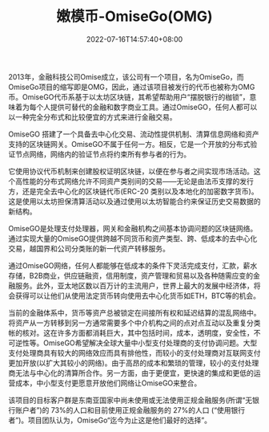 ﻿---
weight: 
title: "嫩模币-OmiseGo(OMG)"
description: "2013年，金融科技公司Omise成立，该公司有一个，名为OmiseGo，而OmiseGo的缩写即是OMG，因此，通过该被发行的代币也被称为OMG币"
date: 2022-07-16T14:57:40+08:00
lastmod: 2022-07-16T14:57:40+08:00
draft: false
authors: ["Simon"]
featuredImage: "nenmobi-omisegoomg.jpg"
link: "www.omisego.network"
tags: ["数字代币","嫩模币-OmiseGo(OMG)"]
categories: ["navigation"]
navigation: ["数字代币"]
lightgallery: true
toc: true
pinned: false
recommend: false
recommend1: false
---
2013年，金融科技公司Omise成立，该公司有一个项目，名为OmiseGo，而OmiseGo项目的缩写即是OMG，因此，通过该项目被发行的代币也被称为OMG币。OmiseGO代币系基于以太坊区块链，其希望帮助用户“摆脱银行的枷锁”，意味着为每个人提供可替代的金融和数字商业工具。通过OmiseGO，任何人都可以以一种完全分布式和比较便宜的方式来进行金融交易。

OmiseGO 搭建了一个具备去中心化交易、流动性提供机制、清算信息网络和资产支持的区块链网关。OmiseGO不属于任何一方。相反，它是一个开放的分布式验证节点网络，网络内的验证节点将约束所有参与者的行为。

它使用协议代币机制来创建股权证明区块链，以便在参与者之间实现市场活动。这个高性能的分布式网络允许不同资产类别间的交易——无论是由法币支撑的发行方，还是完全去中心化的区块链代币(ERC-20 类别以及本地化的加密数字货币)。这是使用以太坊担保清算活动以及通过使用以太坊智能合约来保证历史交易数据的新结构。

OmiseGO是处理支付处理器，网关和金融机构之间基本协调问题的区块链网络。通过实现大量的OmiseGO提供跨越不同货币和资产类型、跨、低成本的去中心化交易，越国界和公司分类账的新一代资产转移服务。

通过OmiseGO网络，任何人都能够在低成本的条件下灵活完成支付，汇款，薪水存储，B2B商业，供应链融资，信用制度，资产管理和贸易以及各种随需应变的金融服务。此外，亚太地区数以百万计的主流用户，世界上最大的发展中经济体，将会获得可以让他们从使用法定货币转向使用去中心化货币如ETH，BTC等的机会。

当前的金融体系中，货币等资产总被锁定在间接所有权和延迟结算的混乱网络中。将资产从一方转移到另一方通常需要多个中介机构之间的点对点互动以及重复分类帐的核对。这在许多方面都消耗巨大，其中包括时间，成本，透明度，安全性，不可逆性等。OmiseGO希望解决全球大量中小型支付处理商的支付协调问题。大型支付处理商具有较大的网络效应而具有排他性，而较小的支付处理商对互联网支付更加开放(以扩大其较小的网络)。由于高昂的成本和繁琐的管理，较小的支付处理商无法与中心化的清算所合作。另一方面，由于更便宜，更快速的集成和更低的运营成本，中小型支付更愿意开放他们网络让OmiseGO来整合。

该项目的目标客户群是东南亚国家中尚未使用或无法使用正规金融服务(所谓“无银行账户者”)的 73%的人口和目前使用正规金融服务的 27%的人口 (“使用银行者”)。项目团队认为，OmiseGo“迄今为止这是他们最好的选择”。